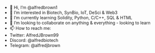 - 👋 Hi, I’m @alfredbrown1
- 👀 I’m interested in Biotech, SynBio, IoT, DeSci & Web3
- 🌱 I’m currently learning Solidity, Python, C/C++, SQL & HTML
- 💞️ I’m looking to collaborate on anything & everything - looking to learn
- 📫 How to reach me:
- Twitter: AlfredJBrown99
- Discord: @alfredbiotech
- Telegram: @alfredjbrown
<!---
alfredbrown1/alfredbrown1 is a ✨ special ✨ repository because its `README.md` (this file) appears on your GitHub profile.
You can click the Preview link to take a look at your changes.
--->
